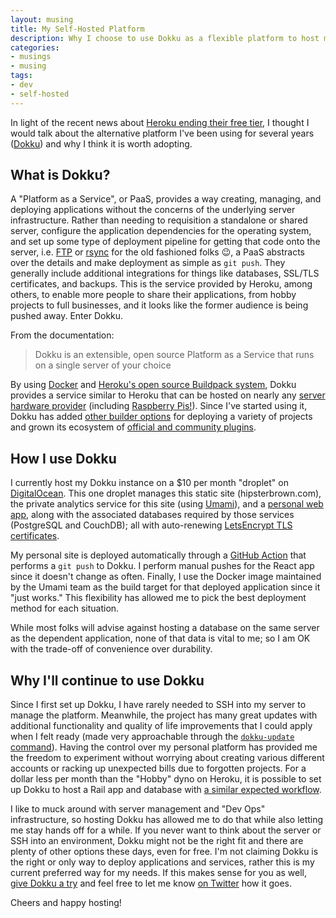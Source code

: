 ```yaml
---
layout: musing
title: My Self-Hosted Platform
description: Why I choose to use Dokku as a flexible platform to host my personal projects.
categories:
- musings
- musing
tags:
- dev
- self-hosted
---
```


In light of the recent news about [Heroku ending their free tier](https://blog.heroku.com/next-chapter#focus-on-mission-critical), I thought I would talk about the alternative platform I've been using for several years ([Dokku](https://dokku.com/)) and why I think it is worth adopting.

## What is Dokku?

A "Platform as a Service", or PaaS, provides a way creating, managing, and deploying applications without the concerns of the underlying server infrastructure. Rather than needing to requisition a standalone or shared server, configure the application dependencies for the operating system, and set up some type of deployment pipeline for getting that code onto the server, i.e. [FTP](https://en.wikipedia.org/wiki/File_Transfer_Protocol) or [rsync](https://en.wikipedia.org/wiki/Rsync) for the old fashioned folks 😉, a PaaS abstracts over the details and make deployment as simple as `git push`. They generally include additional integrations for things like databases, SSL/TLS certificates, and backups. This is the service provided by Heroku, among others, to enable more people to share their applications, from hobby projects to full businesses, and it looks like the former audience is being pushed away. Enter Dokku.

From the documentation:

> Dokku is an extensible, open source Platform as a Service that runs on a single server of your choice

By using [Docker](https://www.docker.com/) and [Heroku's open source Buildpack system](https://github.com/gliderlabs/herokuish), Dokku provides a service similar to Heroku that can be hosted on nearly any [server hardware provider](https://dokku.com/docs/getting-started/advanced-installation/#configuring) (including [Raspberry Pis!](https://dokku.github.io/release/dokku-0.27.x-wrapup#os-and-architecture-support)). Since I've started using it, Dokku has added [other builder options](https://dokku.com/docs/deployment/builders/builder-management/) for deploying a variety of projects and grown its ecosystem of [official and community plugins](https://dokku.com/docs/community/plugins/).

## How I use Dokku

I currently host my Dokku instance on a $10 per month "droplet" on [DigitalOcean](https://dokku.com/docs/getting-started/install/digitalocean/). This one droplet manages this static site (hipsterbrown.com), the private analytics service for this site (using [Umami](https://umami.is/docs/hosting)), and a [personal web app](https://github.com/hipsterbrown/weekly-menu), along with the associated databases required by those services (PostgreSQL and CouchDB); all with auto-renewing [LetsEncrypt TLS certificates](https://letsencrypt.org/). 

My personal site is deployed automatically through a [GitHub Action](https://github.com/HipsterBrown/hipsterbrown.com/blob/main/.github/workflows/deploy.yml) that performs a `git push` to Dokku. I perform manual pushes for the React app since it doesn't change as often. Finally, I use the Docker image maintained by the Umami team as the build target for that deployed application since it "just works." This flexibility has allowed me to pick the best deployment method for each situation.

While most folks will advise against hosting a database on the same server as the dependent application, none of that data is vital to me; so I am OK with the trade-off of convenience over durability.

## Why I'll continue to use Dokku

Since I first set up Dokku, I have rarely needed to SSH into my server to manage the platform. Meanwhile, the project has many great updates with additional functionality and quality of life improvements that I could apply when I felt ready (made very approachable through the [`dokku-update` command](https://dokku.com/docs/getting-started/upgrading/#upgrading-using-dokku-update)). Having the control over my personal platform has provided me the freedom to experiment without worrying about creating various different accounts or racking up unexpected bills due to forgotten projects. For a dollar less per month than the "Hobby" dyno on Heroku, it is possible to set up Dokku to host a Rail app and database with [a similar expected workflow](https://dokku.com/docs/deployment/application-deployment/).

I like to muck around with server management and "Dev Ops" infrastructure, so hosting Dokku has allowed me to do that while also letting me stay hands off for a while. If you never want to think about the server or SSH into an environment, Dokku might not be the right fit and there are plenty of other options these days, even for free. I'm not claiming Dokku is the right or only way to deploy applications and services, rather this is my current preferred way for my needs. If this makes sense for you as well, [give Dokku a try](https://dokku.com/docs/getting-started/installation/) and feel free to let me know [on Twitter](https://twitter.com/hipsterbrown) how it goes.

Cheers and happy hosting!
